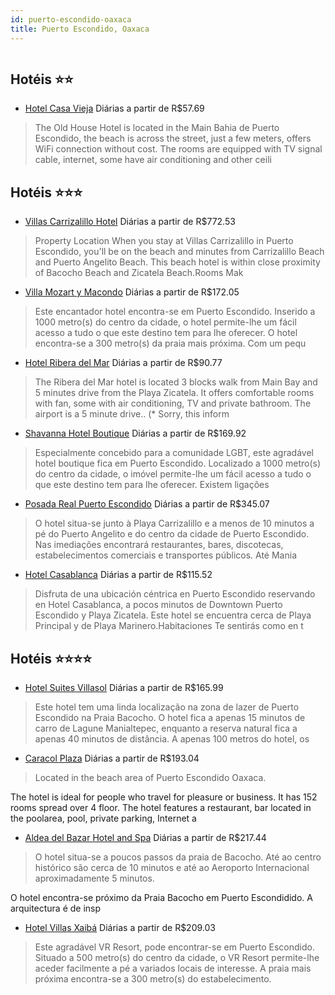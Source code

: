 ```yaml
---
id: puerto-escondido-oaxaca
title: Puerto Escondido, Oaxaca
---
```


<center><img src="http://photos.hotelbeds.com/giata/00/007926/007926a_hb_a_001.jpg" alt="" /></center>


## Hotéis ⭐️⭐️

-    [Hotel Casa Vieja](https://www.hurb.com/aud/https://www.hurb.com/hoteis/puerto-escondido/hotel-casa-vieja-JNP-JP894838?cmp=18055) Diárias a partir de R$57.69
   > The Old House Hotel is located in the Main Bahia de Puerto Escondido, the beach is across the street, just a few meters, offers WiFi connection without cost. The rooms are equipped with TV signal cable, internet, some have air conditioning and other ceili

## Hotéis ⭐️⭐️⭐️

-    [Villas Carrizalillo Hotel](https://www.hurb.com/aud/https://www.hurb.com/hoteis/puerto-escondido/villas-carrizalillo-hotel-JNP-JP256877?cmp=18055) Diárias a partir de R$772.53
   > Property Location When you stay at Villas Carrizalillo in Puerto Escondido, you&apos;ll be on the beach and minutes from Carrizalillo Beach and Puerto Angelito Beach. This beach hotel is within close proximity of Bacocho Beach and Zicatela Beach.Rooms Mak
-    [Villa Mozart y Macondo](https://www.hurb.com/aud/https://www.hurb.com/hoteis/puerto-escondido/villa-mozart-y-macondo-JNP-JP019815?cmp=18055) Diárias a partir de R$172.05
   > Este encantador hotel encontra-se em Puerto Escondido. Inserido a 1000 metro(s) do centro da cidade, o hotel permite-lhe um fácil acesso a tudo o que este destino tem para lhe oferecer. O hotel encontra-se a 300 metro(s) da praia mais próxima. Com um pequ
-    [Hotel Ribera del Mar](https://www.hurb.com/aud/https://www.hurb.com/hoteis/puerto-escondido/hotel-ribera-del-mar-JNP-JP635347?cmp=18055) Diárias a partir de R$90.77
   > The Ribera del Mar hotel is located 3 blocks walk from Main Bay and 5 minutes drive from the Playa Zicatela. It offers comfortable rooms with fan, some with air conditioning, TV and private bathroom. The airport is a 5 minute drive.. (* Sorry, this inform
-    [Shavanna Hotel Boutique](https://www.hurb.com/aud/https://www.hurb.com/hoteis/puerto-escondido/shavanna-hotel-boutique-JNP-JP459187?cmp=18055) Diárias a partir de R$169.92
   > Especialmente concebido para a comunidade LGBT, este agradável hotel boutique fica em Puerto Escondido. Localizado a 1000 metro(s) do centro da cidade, o imóvel permite-lhe um fácil acesso a tudo o que este destino tem para lhe oferecer. Existem ligações 
-    [Posada Real Puerto Escondido](https://www.hurb.com/aud/https://www.hurb.com/hoteis/puerto-escondido/posada-real-puerto-escondido-JNP-JP405998?cmp=18055) Diárias a partir de R$345.07
   > O hotel situa-se junto à Playa Carrizalillo e a menos de 10 minutos a pé do Puerto Angelito e do centro da cidade de Puerto Escondido. Nas imediações encontrará restaurantes, bares, discotecas, estabelecimentos comerciais e transportes públicos. Até Mania
-    [Hotel Casablanca](https://www.hurb.com/aud/https://www.hurb.com/hoteis/puerto-escondido/hotel-casablanca-JNP-JP340563?cmp=18055) Diárias a partir de R$115.52
   > Disfruta de una ubicación céntrica en Puerto Escondido reservando en Hotel Casablanca, a pocos minutos de Downtown Puerto Escondido y Playa Zicatela.  Este hotel se encuentra cerca de Playa Principal y de Playa Marinero.Habitaciones  Te sentirás como en t

## Hotéis ⭐️⭐️⭐️⭐️

-    [Hotel Suites Villasol](https://www.hurb.com/aud/https://www.hurb.com/hoteis/puerto-escondido/hotel-suites-villasol-JNP-JP019822?cmp=18055) Diárias a partir de R$165.99
   > Este hotel tem uma linda localização na zona de lazer de Puerto Escondido na Praia Bacocho. O hotel fica a apenas 15 minutos de carro de Lagune Manialtepec, enquanto a reserva natural fica a apenas 40 minutos de distância. A apenas 100 metros do hotel, os
-    [Caracol Plaza](https://www.hurb.com/aud/https://www.hurb.com/hoteis/puerto-escondido/caracol-plaza-JNP-JP019821?cmp=18055) Diárias a partir de R$193.04
   > Located in the beach area of Puerto Escondido Oaxaca.

The hotel is ideal for people who travel for pleasure or business. It has 152 rooms spread over 4 floor. The hotel features a restaurant, bar located in the poolarea, pool, private parking, Internet a
-    [Aldea del Bazar Hotel and Spa](https://www.hurb.com/aud/https://www.hurb.com/hoteis/puerto-escondido/aldea-del-bazar-hotel-and-spa-JNP-JP970525?cmp=18055) Diárias a partir de R$217.44
   > O hotel situa-se a poucos passos da praia de Bacocho. Até ao centro histórico são cerca de 10 minutos e até ao Aeroporto Internacional aproximadamente 5 minutos.

O hotel encontra-se próximo da Praia Bacocho em Puerto Escondidido. A arquitectura é de insp
-    [Hotel Villas Xaibá](https://www.hurb.com/aud/https://www.hurb.com/hoteis/puerto-escondido/hotel-villas-xaiba-JNP-JP019816?cmp=18055) Diárias a partir de R$209.03
   > Este agradável VR Resort, pode encontrar-se em Puerto Escondido. Situado a 500 metro(s) do centro da cidade, o VR Resort permite-lhe aceder facilmente a pé a variados locais de interesse. A praia mais próxima encontra-se a 300 metro(s) do estabelecimento.
